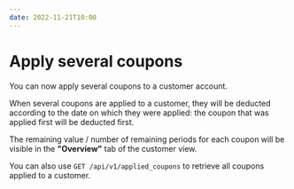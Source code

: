 ```yaml
---
date: 2022-11-21T10:00
---
```


# Apply several coupons
You can now apply several coupons to a customer account.

When several coupons are applied to a customer, they will be deducted according to the date on which they were applied: the coupon that was applied first will be deducted first.

The remaining value / number of remaining periods for each coupon will be visible in the **"Overview"** tab of the customer view.

You can also use `GET /api/v1/applied_coupons` to retrieve all coupons applied to a customer.